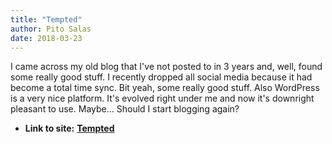 ```yaml
---
title: "Tempted"
author: Pito Salas
date: 2018-03-23
---
```


I came across my old blog that I've not posted to in 3 years and, well, found
some really good stuff. I recently dropped all social media because it had
become a total time sync. Bit yeah, some really good stuff. Also WordPress is
a very nice platform. It's evolved right under me and now it's downright
pleasant to use. Maybe… Should I start blogging again?


* **Link to site:** **[Tempted](None)**
